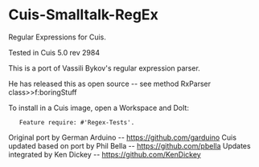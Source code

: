 Cuis-Smalltalk-RegEx
====================

Regular Expressions for Cuis.

Tested in Cuis 5.0 rev 2984

This is a port of Vassili Bykov's regular expression parser.

He has released this as open source -- see method 
   RxParser class>>f:boringStuff


To install in a Cuis image, open a Workspace and DoIt:

````Smalltalk
   Feature require: #'Regex-Tests'.
````

Original port by German Arduino -- https://github.com/garduino
Cuis updated based on port by Phil Bella -- https://github.com/pbella
Updates integrated by Ken Dickey -- https://github.com/KenDickey
